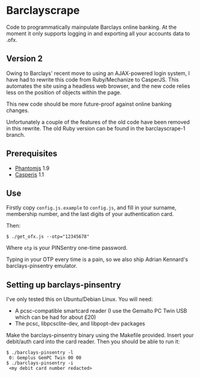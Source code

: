 Barclayscrape
=============
Code to programmatically mainpulate Barclays online banking.
At the moment it only supports logging in and exporting all your
accounts data to .ofx.

Version 2
---------
Owing to Barclays' recent move to using an AJAX-powered login system, I
have had to rewrite this code from Ruby/Mechanize to CasperJS. This
automates the site using a headless web browser, and the new code relies
less on the position of objects within the page.

This new code should be more future-proof against online banking
changes.

Unfortunately a couple of the features of the old code have been removed
in this rewrite. The old Ruby version can be found in the barclayscrape-1
branch.

Prerequisites
-------------

* [Phantomjs](http://phantomjs.org/) 1.9
* [Casperjs](http://casperjs.readthedocs.org/) 1.1

Use
---
Firstly copy `config.js.example` to `config.js`, and fill in your surname,
membership number, and the last digits of your authentication card.

Then:

    $ ./get_ofx.js --otp="12345678"

Where `otp` is your PINSentry one-time password.

Typing in your OTP every time is a pain, so we also ship Adrian
Kennard's barclays-pinsentry emulator.

Setting up barclays-pinsentry
-----------------------------
I've only tested this on Ubuntu/Debian Linux. You will need:

* A pcsc-compatible smartcard reader (I use the Gemalto PC Twin USB which can be had for about £20)
* The pcsc, libpcsclite-dev, and libpopt-dev packages

Make the barclays-pinsentry binary using the Makefile provided. Insert your debit/auth card into
the card reader. Then you should be able to run it:

    $ ./barclays-pinsentry -l
     0: Gemplus GemPC Twin 00 00
    $ ./barclays-pinsentry -i
     <my debit card number redacted>

